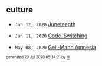 ## culture


* <code>Jun 12, 2020</code> [Juneteenth](2020-06-12T22-13-35-juneteenth.md)
* <code>Jun 11, 2020</code> [Code-Switching](2020-06-11T23-48-35-code-switching.md)

* <code>May 08, 2020</code> [Gell-Mann Amnesia](2020-05-08T09-08-00-gell-mann-amnesia.md)

<sup><sub>generated 20 Jul 2020 05:34:21 by <a href='https://github.com/senorprogrammer/til'>til</a></sub></sup>
